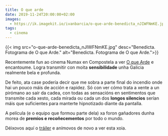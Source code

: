 ```yaml
---
title: O que arde
date: 2019-11-24T20:00:00+02:00
images:
  - https://ik.imagekit.io/ivanbarcia/o-que-arde-benedicta_nJIWFNmKE.jpg
tags:
  - cinema
---
```


{{< img src="o-que-arde-benedicta_nJIWFNmKE.jpg" desc="Benedicta. Fotograma de O que Arde." alt="Benedicta. Fotograma de O que Arde.">}}

Recentemente fun ao cinema Numax en Compostela a ver [O que Arde](https://distribucion.numax.org/es/peliculas/lo-que-arde) e encantoume. Logra transmitir con moita **sensibilidade** unha Galicia realmente bela e profunda.

De feito, ata case podería decir que me sobra a parte final do incendio onde hai un pouco máis de acción e rapidez. Só con ver cómo trata a xente a un pirómano ao saír da cadea, con todas as sensacións en sentimentos que transmite cada xesto, cada mirada ou cada un dos **longos silencios** serían máis que suficientes para manterte hipnotizado diante da pantalla.

A película (e o equipo que formou parte dela) xa foron gañadores dunha morea de **premios e recoñecementos** por todo o mundo.

Déixovos aquí o [tráiler](https://www.youtube.com/watch?v=KWdlRdCzD-w) e anímovos de novo a ver esta xoia.
